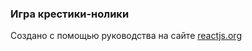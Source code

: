 ### Игра крестики-нолики

Создано с помощью руководства на сайте [reactjs.org](https://ru.reactjs.org/tutorial/tutorial.html)